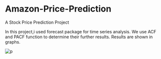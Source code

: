 # Amazon-Price-Prediction
A Stock Price Prediction Project

In this project,i used forecast package for time series analysis. We use ACF and PACF function to determine their further results. Results are shown in graphs.


![p](https://user-images.githubusercontent.com/38746955/135711190-b8521532-de08-4f8b-a3bb-bc205a09bb10.png)

